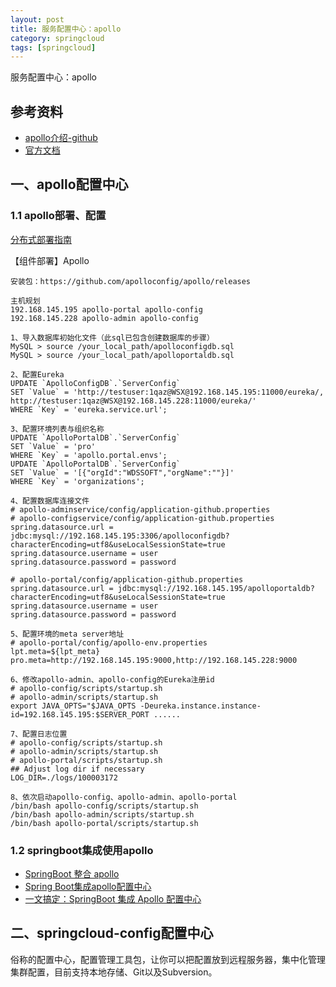 ```yaml
---
layout: post
title: 服务配置中心：apollo
category: springcloud
tags: [springcloud]
---
```


服务配置中心：apollo

## 参考资料
- [apollo介绍-github](https://github.com/ctripcorp/apollo/wiki)
- [官方文档](https://www.apolloconfig.com/#/zh/design/apollo-introduction)

## 一、apollo配置中心

### 1.1 apollo部署、配置
[分布式部署指南](https://www.apolloconfig.com/#/zh/deployment/distributed-deployment-guide)  

【组件部署】Apollo
``` 
安装包：https://github.com/apolloconfig/apollo/releases  

主机规划
192.168.145.195 apollo-portal apollo-config  
192.168.145.228 apollo-admin apollo-config  

1、导入数据库初始化文件（此sql已包含创建数据库的步骤）
MySQL > source /your_local_path/apolloconfigdb.sql
MySQL > source /your_local_path/apolloportaldb.sql

2、配置Eureka
UPDATE `ApolloConfigDB`.`ServerConfig` 
SET `Value` = 'http://testuser:1qaz@WSX@192.168.145.195:11000/eureka/,
http://testuser:1qaz@WSX@192.168.145.228:11000/eureka/'
WHERE `Key` = 'eureka.service.url';

3、配置环境列表与组织名称
UPDATE `ApolloPortalDB`.`ServerConfig` 
SET `Value` = 'pro' 
WHERE `Key` = 'apollo.portal.envs';
UPDATE `ApolloPortalDB`.`ServerConfig` 
SET `Value` = '[{"orgId":"WDSSOFT","orgName":""}]' 
WHERE `Key` = 'organizations';
 
4、配置数据库连接文件
# apollo-adminservice/config/application-github.properties
# apollo-configservice/config/application-github.properties
spring.datasource.url = jdbc:mysql://192.168.145.195:3306/apolloconfigdb?
characterEncoding=utf8&useLocalSessionState=true
spring.datasource.username = user
spring.datasource.password = password

# apollo-portal/config/application-github.properties
spring.datasource.url = jdbc:mysql://192.168.145.195/apolloportaldb?
characterEncoding=utf8&useLocalSessionState=true
spring.datasource.username = user
spring.datasource.password = password

5、配置环境的meta server地址
# apollo-portal/config/apollo-env.properties
lpt.meta=${lpt_meta}
pro.meta=http://192.168.145.195:9000,http://192.168.145.228:9000

6、修改apollo-admin、apollo-config的Eureka注册id
# apollo-config/scripts/startup.sh
# apollo-admin/scripts/startup.sh
export JAVA_OPTS="$JAVA_OPTS -Deureka.instance.instance-id=192.168.145.195:$SERVER_PORT ......

7、配置日志位置
# apollo-config/scripts/startup.sh
# apollo-admin/scripts/startup.sh
# apollo-portal/scripts/startup.sh
## Adjust log dir if necessary
LOG_DIR=./logs/100003172

8、依次启动apollo-config、apollo-admin、apollo-portal
/bin/bash apollo-config/scripts/startup.sh
/bin/bash apollo-admin/scripts/startup.sh
/bin/bash apollo-portal/scripts/startup.sh
```

### 1.2 springboot集成使用apollo
- [SpringBoot 整合 apollo](https://www.cnblogs.com/huanchupkblog/p/10509427.html)  
- [Spring Boot集成apollo配置中心](https://blog.csdn.net/lovelichao12/article/details/81013257)  
- [一文搞定：SpringBoot 集成 Apollo 配置中心](https://blog.csdn.net/qq_42046105/article/details/105108610)

## 二、springcloud-config配置中心
俗称的配置中心，配置管理工具包，让你可以把配置放到远程服务器，集中化管理集群配置，目前支持本地存储、Git以及Subversion。


  